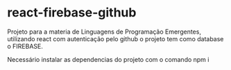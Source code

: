 # react-firebase-github
Projeto para a materia de Linguagens de Programação Emergentes, utilizando react com autenticação pelo github
o projeto tem como database o FIREBASE.

Necessário instalar as dependencias do projeto com o comando 
npm i
